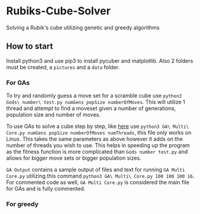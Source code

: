 # Rubiks-Cube-Solver
Solving a Rubik's cube utilizing genetic and greedy algorithms

## How to start
Install python3 and use pip3 to install pycuber and matplotlib. Also 2 folders must be created, a `pictures` and a `data` folder.

### For GAs
To try and randomly guess a move set for a scramble cube use `python3 Gods\ number\ test.py numGens popSize numberOfMoves`.
This will utilize 1 thread and attempt to find a moveset given a number of generations, population size and number of moves.

To use GAs to solve a cube step by step, like [here](https://rubiks-cube-solver.com/how-to-solve/) use `python3 GA\ Multi\ Core.py numGens popSize numberOfMoves numThreads`, this file only works on Linux. This takes the same parameters as above however it adds on the number of threads you wish to use. This helps in speeding up the program as the fitness function is more complicated than `Gods number test.py` and allows for bigger move sets or bigger population sizes.

`GA Output` contains a sample output of files and text for running `GA Multi Core.py` utilizing this command `python3 GA\ Multi\ Core.py 100 100 100 16`. For commented code as well, `GA Multi Core.py` is considered the main file for GAs and is fully commented.

### For greedy

